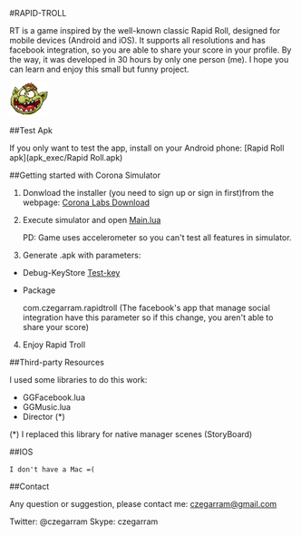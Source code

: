 #RAPID-TROLL


RT is a game inspired by the well-known classic Rapid Roll, designed for mobile devices (Android and iOS). It supports all resolutions and has facebook integration, so you are able to share your score in your profile. By the way, it was developed in 30 hours by only one person (me). I hope you can learn and enjoy this small but funny project.

![logo](troll_cabeza.png)


##Test Apk	

If you only want to test the app, install on your Android phone:  [Rapid Roll apk](apk_exec/Rapid Roll.apk)


##Getting started with Corona Simulator


1) Donwload the installer (you need to sign up or sign in first)from the webpage:      [Corona Labs Download](https://developer.coronalabs.com/user/register?destination=downloads/coronasdk)

2) Execute simulator and open [Main.lua](main.lua)

	PD: Game uses accelerometer so you can't test all features in simulator.

3) Generate .apk with parameters:

* Debug-KeyStore [Test-key](debug.keystore)

* Package

	com.czegarram.rapidtroll  (The facebook's app that manage social integration have this parameter so if this change, you aren't able to share your score)

4) Enjoy Rapid Troll


##Third-party Resources


I used some libraries to do this work:

* GGFacebook.lua
* GGMusic.lua
* Director (*)

(*) I replaced this library for native manager scenes (StoryBoard)

##IOS


	I don't have a Mac =(


##Contact

Any question or suggestion, please contact me:   czegarram@gmail.com

Twitter: @czegarram
Skype: czegarram







